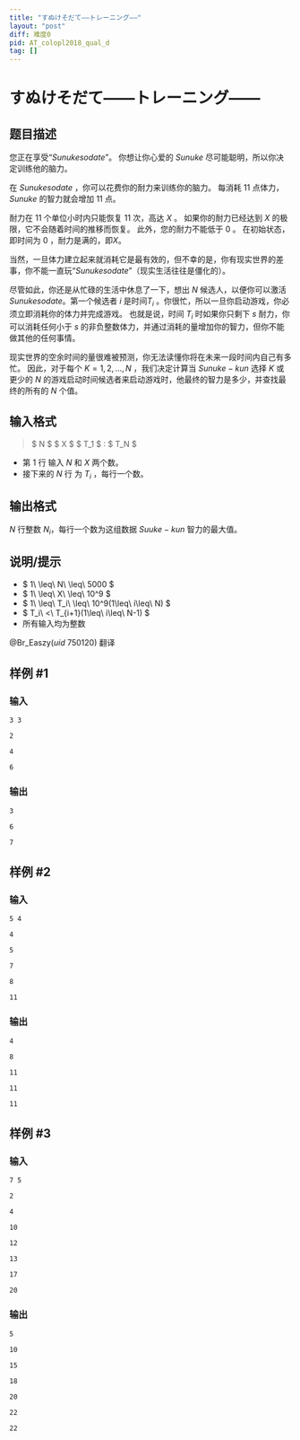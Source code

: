 ```yaml
---
title: "すぬけそだて――トレーニング――"
layout: "post"
diff: 难度0
pid: AT_colopl2018_qual_d
tag: []
---
```


# すぬけそだて――トレーニング――

## 题目描述

您正在享受“$Sunukesodate$”。 你想让你心爱的 $Sunuke$ 尽可能聪明，所以你决定训练他的脑力。

在 $Sunukesodate$ ，你可以花费你的耐力来训练你的脑力。 每消耗 $11$ 点体力，    $Sunuke$ 的智力就会增加 $11$ 点。

耐力在 $11$ 个单位小时内只能恢复 $11$ 次，高达 $X$ 。 如果你的耐力已经达到 $X$ 的极限，它不会随着时间的推移而恢复。 此外，您的耐力不能低于 $0$ 。 在初始状态，即时间为 $0$ ，耐力是满的，即$X$。

当然，一旦体力建立起来就消耗它是最有效的，但不幸的是，你有现实世界的差事，你不能一直玩“$Sunukesodate$”（现实生活往往是僵化的）。

尽管如此，你还是从忙碌的生活中休息了一下，想出 $N$ 候选人，以便你可以激活$Sunukesodate$。第一个候选者 $i$ 是时间$T_i$ 。你很忙，所以一旦你启动游戏，你必须立即消耗你的体力并完成游戏。 也就是说，时间 $T_i$ 时如果你只剩下 $s$ 耐力，你可以消耗任何小于 $s$ 的非负整数体力，并通过消耗的量增加你的智力，但你不能做其他的任何事情。

现实世界的空余时间的量很难被预测，你无法读懂你将在未来一段时间内自己有多忙。 因此，对于每个 $K=1,2,...,N$ ，我们决定计算当 $Sunuke-kun$ 选择 $K$ 或更少的 $N$ 的游戏启动时间候选者来启动游戏时，他最终的智力是多少，并查找最终的所有的 $N$ 个值。

## 输入格式

> $ N $ $ X $ $ T_1 $ : $ T_N $

- 第 $1$ 行 输入 $N$ 和 $X$ 两个数。
- 接下来的 $N$ 行 为 $T_i$ ，每行一个数。

## 输出格式

$N$ 行整数 $N_i$，每行一个数为这组数据 $Suuke-kun$ 智力的最大值。

## 说明/提示

- $ 1\ \leq\ N\ \leq\ 5000 $
- $ 1\ \leq\ X\ \leq\ 10^9 $
- $ 1\ \leq\ T_i\ \leq\ 10^9(1\leq\ i\leq\ N) $
- $ T_i\ <\ T_{i+1}(1\leq\ i\leq\ N-1) $
- 所有输入均为整数

@Br_Easzy$(uid~750120)$ 翻译

## 样例 #1

### 输入

```
3 3
2
4
6
```

### 输出

```
3
6
7
```

## 样例 #2

### 输入

```
5 4
4
5
7
8
11
```

### 输出

```
4
8
11
11
11
```

## 样例 #3

### 输入

```
7 5
2
4
10
12
13
17
20
```

### 输出

```
5
10
15
18
20
22
22
```

